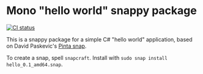 # Mono "hello world" snappy package

[![CI status](https://github.com/nblockchain/mono-hello-world-snap/workflows/ubuntu/badge.svg)](https://github.com/nblockchain/mono-hello-world-snap/commits/master)

This is a snappy package for a simple C# "hello world" application, based on David Paskevic's [Pinta snap](https://github.com/casept/snap-pinta).

To create a snap, spell `snapcraft`. Install with `sudo snap install hello_0.1_amd64.snap`.